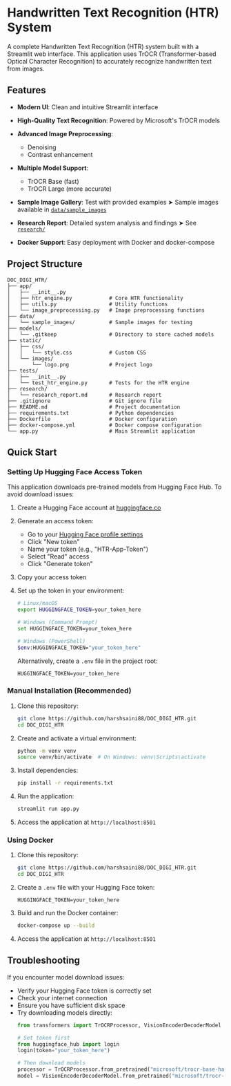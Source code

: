 # Handwritten Text Recognition (HTR) System

A complete Handwritten Text Recognition (HTR) system built with a Streamlit web interface. This application uses TrOCR (Transformer-based Optical Character Recognition) to accurately recognize handwritten text from images.

## Features

* **Modern UI**: Clean and intuitive Streamlit interface
* **High-Quality Text Recognition**: Powered by Microsoft's TrOCR models
* **Advanced Image Preprocessing**:

  * Denoising
  * Contrast enhancement
* **Multiple Model Support**:

  * TrOCR Base (fast)
  * TrOCR Large (more accurate)
* **Sample Image Gallery**: Test with provided examples
  ➤ Sample images available in [`data/sample_images`](data/sample_images)
* **Research Report**: Detailed system analysis and findings
  ➤ See [`research/`](research/)
* **Docker Support**: Easy deployment with Docker and docker-compose

## Project Structure

```
DOC_DIGI_HTR/
├── app/
│   ├── __init__.py
│   ├── htr_engine.py            # Core HTR functionality
│   ├── utils.py                 # Utility functions
│   └── image_preprocessing.py   # Image preprocessing functions
├── data/
│   └── sample_images/           # Sample images for testing
├── models/
│   └── .gitkeep                 # Directory to store cached models
├── static/
│   ├── css/
│   │   └── style.css            # Custom CSS
│   └── images/
│       └── logo.png             # Project logo
├── tests/
│   ├── __init__.py
│   └── test_htr_engine.py       # Tests for the HTR engine
├── research/
│   └── research_report.md       # Research report
├── .gitignore                   # Git ignore file
├── README.md                    # Project documentation
├── requirements.txt             # Python dependencies
├── Dockerfile                   # Docker configuration
├── docker-compose.yml           # Docker compose configuration
└── app.py                       # Main Streamlit application
```

## Quick Start

### Setting Up Hugging Face Access Token

This application downloads pre-trained models from Hugging Face Hub. To avoid download issues:

1. Create a Hugging Face account at [huggingface.co](https://huggingface.co/join)
2. Generate an access token:
   - Go to your [Hugging Face profile settings](https://huggingface.co/settings/tokens)
   - Click "New token"
   - Name your token (e.g., "HTR-App-Token")
   - Select "Read" access
   - Click "Generate token"
3. Copy your access token

4. Set up the token in your environment:

   ```bash
   # Linux/macOS
   export HUGGINGFACE_TOKEN=your_token_here
   
   # Windows (Command Prompt)
   set HUGGINGFACE_TOKEN=your_token_here
   
   # Windows (PowerShell)
   $env:HUGGINGFACE_TOKEN="your_token_here"
   ```

   Alternatively, create a `.env` file in the project root:
   ```
   HUGGINGFACE_TOKEN=your_token_here
   ```

### Manual Installation (Recommended)

1. Clone this repository:

   ```bash
   git clone https://github.com/harshsaini88/DOC_DIGI_HTR.git
   cd DOC_DIGI_HTR
   ```

2. Create and activate a virtual environment:

   ```bash
   python -m venv venv
   source venv/bin/activate  # On Windows: venv\Scripts\activate
   ```

3. Install dependencies:

   ```bash
   pip install -r requirements.txt
   ```

4. Run the application:

   ```bash
   streamlit run app.py
   ```

5. Access the application at `http://localhost:8501`

### Using Docker 

1. Clone this repository:

   ```bash
   git clone https://github.com/harshsaini88/DOC_DIGI_HTR.git
   cd DOC_DIGI_HTR
   ```

2. Create a `.env` file with your Hugging Face token:
   ```
   HUGGINGFACE_TOKEN=your_token_here
   ```

3. Build and run the Docker container:

   ```bash
   docker-compose up --build
   ```

4. Access the application at `http://localhost:8501`

## Troubleshooting

If you encounter model download issues:
- Verify your Hugging Face token is correctly set
- Check your internet connection
- Ensure you have sufficient disk space
- Try downloading models directly:
  ```python
  from transformers import TrOCRProcessor, VisionEncoderDecoderModel
  
  # Set token first
  from huggingface_hub import login
  login(token="your_token_here")
  
  # Then download models
  processor = TrOCRProcessor.from_pretrained("microsoft/trocr-base-handwritten")
  model = VisionEncoderDecoderModel.from_pretrained("microsoft/trocr-base-handwritten")
  ```
